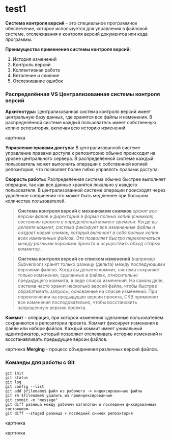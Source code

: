 # test1

**Система контроля версий** - это специальное программное обеспечение, которое используется для управления в файловой системе, отслеживания и контроля версий документов или кода программы.

**Преимущества применения системы контроля версий:**
1. История изменений
2. Контроль версий
3. Коллективная работа
4. Ветвление и слияние
5. Отслеживание ошибок


### Распределённая VS Централизованная системы контроля версий ###

**Архитектура:** Централизованная система контроля версий имеет центральную базу данных, где хранятся все файлы и изменения. В распределённой системе каждый пользователь имеет собственную копию репозитория, включая всю историю изменений.

картинка

**Управление правами доступа:** В централизованной системе управление правами доступа к репозиторию обычно происходит на уровне центрального сервера. В распределённой системе каждый пользователь может выполнять операции с собственной копией репозитория, что позволяет более гибко управлять правами доступа.

**Скорость работы:** Распределённая система обычно быстрее выполняет операции, так как все данные хранятся локально у каждого пользователя. В централизованной системе операции происходят через удалённое соединения что может быть медленнее при большом количестве пользователей.

>**Система контроля версий с механизмом снимков** *хранят все версии фалов и директорий в форме полных копий (снимков) состояния проекта в определённый момент времени. Когда вы делаете коммит, система фиксирует все измененные файлы и создает новый снимок, который включает в себя полные копии всех измененных файлов. Это позволяет быстро переключаться между разными версиями проекта и осуществить обход старых коммитов.*

>**Система контроля версий со списком изменений** (например Subversion) хранят только разницу (дельта) между последующими версиями файлов. Когда вы делаете коммит, система сохраняет только изменения, сделанные в файлах, относительно предыдущего коммита, в виде списка изменений. На самом деле, система часто хранит несколько версий файла, чтобы быстрее обрабатывать запросы, основанные на списке изменений. При переключении на предыдущие версии проекта, СКВ применяет все изменения последовательно, чтобы восстановить запрошенную версию проекта.

**Коммит** - операция, при которой изменения сделанные пользователем сохраняются в репозитории проекта. Коммит фиксирует изменения в файле или наборе файлов.
Каждый коммит имеет уникальный идентификатор, который позволяет отслеживать историю изменений и восстанавливать предыдущие версии файлов.

картинка
**Merging** - процесс объединения различных версий файлов.

### Команды для работы с Git ###
```
git init
git status
git log
git config --list
git add $filename$ файл из рабочего -> индексированные файлы
git rm $filename$ удалить из проиндексированные
git commit -m "message"
git diff разница между рабочим каталогом и последним фиксированным состоянием
git diff --staged разница + последний снимок репозитория
```

картинка

картинка

